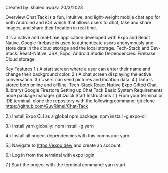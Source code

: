 
Created by: khaled awaza 20/3/2023

Overview
Chat Tack is a fun, intuitive, and light-weight mobile chat app for both Androind and iOS which that allows users to chat, take and share images, and share their location in real time.

It is a native and real-time application developed with Expo and React Native. Google firebase is used to authenticate users anonymously and store data in the cloud storage and the local storage. Tech-Stack and Dev-Stack: React-Native, JSX, Expo, Android Studio Dependencies: Firebase Cloud storage

Key Features
1.) A start screen where a user can enter their name and change their background color.
2.) A chat screen displaying the active conversation.
3.) Users can send pictures and location data.
4.) Data is stored both online and offline.
Tech-Stack
React Native
Expo
Gifted Chat (Library)
Google Firestore
Setting up Chat Tack
Basic System Requirements
node package manager
git
Quick Start Instructions
1.) From your terminal or IDE terminal, clone the repository with the following command: git clone https://github.com/GuyRimel/Chat-Tack

2.) Install Expo CLI as a global npm package: npm install -g expo-cli

3.) Install yarn globally: npm install -g yarn

4.) Install all project dependencies with this command: yarn

5.) Navigate to https://expo.dev/ and create an account.

6.) Log in from the terminal with expo login

7.) Start the project with the terminal command: yarn start

